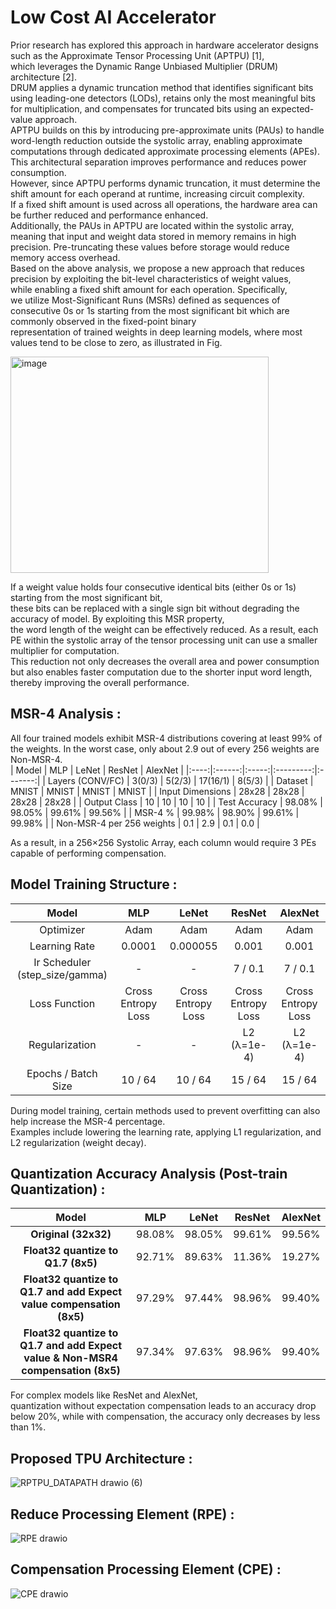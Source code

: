 # Low Cost AI Accelerator   
Prior research has explored this approach in hardware accelerator designs such as the Approximate Tensor Processing Unit (APTPU) [1],   
which leverages the Dynamic Range Unbiased Multiplier (DRUM) architecture [2].   
DRUM applies a dynamic truncation method that identifies significant bits using leading-one detectors (LODs), 
retains only the most meaningful bits for multiplication, and compensates for truncated bits using an expected-value approach.   
APTPU builds on this by introducing pre-approximate units (PAUs) to handle word-length reduction outside the systolic array, 
enabling approximate computations through dedicated approximate processing elements (APEs).   
This architectural separation improves performance and reduces power consumption.   
However, since APTPU performs dynamic truncation, it must determine the shift amount for each operand at runtime, increasing circuit complexity.   
If a fixed shift amount is used across all operations, the hardware area can be further reduced and performance enhanced.   
Additionally, the PAUs in APTPU are located within the systolic array, meaning that input and weight data stored in memory remains in high precision. 
Pre-truncating these values before storage would reduce memory access overhead.  
Based on the above analysis, we propose a new approach that reduces precision by exploiting the bit-level characteristics of weight values,   
while enabling a fixed shift amount for each operation. Specifically,   
we utilize Most-Significant Runs (MSRs) defined as sequences of consecutive 0s or 1s starting from the most significant bit which are commonly observed in the fixed-point binary   
representation of trained weights in deep learning models, where most values tend to be close to zero, as illustrated in Fig.  
  
<img width="413" height="346" alt="image" src="https://github.com/user-attachments/assets/0e688109-fb36-4551-bc2f-2232173e1ab3" />    
  
If a weight value holds four consecutive identical bits (either 0s or 1s) starting from the most significant bit,   
these bits can be replaced with a single sign bit without degrading the accuracy of model. By exploiting this MSR property,   
the word length of the weight can be effectively reduced. As a result, each PE within the systolic array of the tensor processing unit can use a smaller multiplier for computation.   
This reduction not only decreases the overall area and power consumption but also enables faster computation due to the shorter input word length, thereby improving the overall performance.  





## MSR-4 Analysis : 
All four trained models exhibit MSR-4 distributions covering at least 99% of the weights. In the worst case, only about 2.9 out of every 256 weights are Non-MSR-4.  
| Model       | MLP     | LeNet   | ResNet  | AlexNet |
|:----:|:------:|:-----:|:---------:|:-------:|
| Layers (CONV/FC) | 3(0/3) | 5(2/3) | 17(16/1) | 8(5/3) |
| Dataset     | MNIST   | MNIST   | MNIST   | MNIST   |
| Input Dimensions | 28x28  | 28x28  | 28x28  | 28x28  |
| Output Class | 10      | 10      | 10      | 10      |
| Test Accuracy | 98.08% | 98.05% | 99.61% | 99.56% |
| MSR-4 %     | 99.98%  | 98.90%  | 99.61%  | 99.98%  |
| Non-MSR-4 per 256 weights | 0.1     | 2.9     | 0.1     | 0.0     |

As a result, in a 256×256 Systolic Array, each column would require 3 PEs capable of performing compensation.  


## Model Training Structure :  
| Model       | MLP     | LeNet   | ResNet  | AlexNet |
|:-----------:|:-------:|:-------:|:-------:|:-------:|
| Optimizer   | Adam    | Adam    | Adam    | Adam    |
| Learning Rate | 0.0001 | 0.000055 | 0.001   | 0.001   |
| Ir Scheduler (step_size/gamma) | -       | -       | 7 / 0.1  | 7 / 0.1  |
| Loss Function | Cross Entropy Loss | Cross Entropy Loss | Cross Entropy Loss | Cross Entropy Loss |
| Regularization | -       | -       | L2 (λ=1e-4) | L2 (λ=1e-4) |
| Epochs / Batch Size | 10 / 64 | 10 / 64 | 15 / 64 | 15 / 64 |

During model training, certain methods used to prevent overfitting can also help increase the MSR-4 percentage.   
Examples include lowering the learning rate, applying L1 regularization, and L2 regularization (weight decay).  


## Quantization Accuracy Analysis (Post-train Quantization) :  
| Model       | MLP     | LeNet   | ResNet  | AlexNet |
|:-----------:|:-------:|:-------:|:-------:|:-------:|
| **Original (32x32)** | 98.08%  | 98.05%  | 99.61%  | 99.56%  |
| **Float32 quantize to Q1.7 (8x5)** | 92.71%  | 89.63%  | 11.36%  | 19.27%  |
| **Float32 quantize to Q1.7 and add Expect value compensation (8x5)** | 97.29%  | 97.44%  | 98.96%  | 99.40%  |
| **Float32 quantize to Q1.7 and add Expect value & Non-MSR4 compensation (8x5)** | 97.34%  | 97.63%  | 98.96%  | 99.40%  |

For complex models like ResNet and AlexNet,   
quantization without expectation compensation leads to an accuracy drop below 20%, while with compensation, the accuracy only decreases by less than 1%.  
  


## Proposed TPU Architecture :  
![RPTPU_DATAPATH drawio (6)](https://github.com/user-attachments/assets/fb4c0342-37bb-40c0-9241-e5ba87262708)

## Reduce Processing Element (RPE) :   
![RPE drawio](https://github.com/user-attachments/assets/c790f418-5e94-47a2-b850-18127da7769d)

## Compensation Processing Element (CPE) :  
![CPE drawio](https://github.com/user-attachments/assets/e12d8fac-3e1d-444b-9175-dcd8a724af95)
